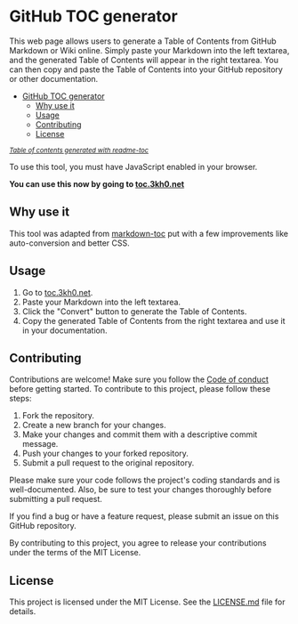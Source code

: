 # GitHub TOC generator

This web page allows users to generate a Table of Contents from GitHub Markdown or Wiki online. Simply paste your Markdown into the left textarea, and the generated Table of Contents will appear in the right textarea. You can then copy and paste the Table of Contents into your GitHub repository or other documentation.

- [GitHub TOC generator](#github-toc-generator)
  * [Why use it](#why-use-it)
  * [Usage](#usage)
  * [Contributing](#contributing)
  * [License](#license)

<small><i><a href='http://github.com/3kh0/readme-toc/'>Table of contents generated with readme-toc</a></i></small>


To use this tool, you must have JavaScript enabled in your browser.

**You can use this now by going to [toc.3kh0.net](https://toc.3kh0.net)**

## Why use it

This tool was adapted from [markdown-toc](https://ecotrust-canada.github.io/markdown-toc/) put with a few improvements like auto-conversion and better CSS.

## Usage
1. Go to [toc.3kh0.net](https://toc.3kh0.net).
2. Paste your Markdown into the left textarea.
3. Click the "Convert" button to generate the Table of Contents.
4. Copy the generated Table of Contents from the right textarea and use it in your documentation.

## Contributing

Contributions are welcome! Make sure you follow the [Code of conduct](CODE_OF_CONDUCT.md) before getting started. To contribute to this project, please follow these steps:

1. Fork the repository.
2. Create a new branch for your changes.
3. Make your changes and commit them with a descriptive commit message.
4. Push your changes to your forked repository.
5. Submit a pull request to the original repository.

Please make sure your code follows the project's coding standards and is well-documented. Also, be sure to test your changes thoroughly before submitting a pull request.

If you find a bug or have a feature request, please submit an issue on this GitHub repository.

By contributing to this project, you agree to release your contributions under the terms of the MIT License.

## License
This project is licensed under the MIT License. See the [LICENSE.md](LICENSE.md) file for details.
